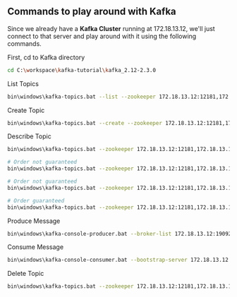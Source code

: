 ## Commands to play around with Kafka

Since we already have a **Kafka Cluster** running at 172.18.13.12, we'll just connect to that server and play around with it using the following commands.

First, cd to Kafka directory
```bash
cd C:\workspace\kafka-tutorial\kafka_2.12-2.3.0
```

List Topics
```bash
bin\windows\kafka-topics.bat --list --zookeeper 172.18.13.12:12181,172.18.13.12:22181,172.18.13.12:32181
```

Create Topic
```bash
bin\windows\kafka-topics.bat --create --zookeeper 172.18.13.12:12181,172.18.13.12:22181,172.18.13.12:32181 --topic devops --partitions 1 --replication-factor 1
```

Describe Topic
```bash
bin\windows\kafka-topics.bat --zookeeper 172.18.13.12:12181,172.18.13.12:22181,172.18.13.12:32181 --describe --topic devops

# Order not guaranteed
bin\windows\kafka-topics.bat --zookeeper 172.18.13.12:12181,172.18.13.12:22181,172.18.13.12:32181 --describe --topic scheduled-meter-read

# Order not guaranteed
bin\windows\kafka-topics.bat --zookeeper 172.18.13.12:12181,172.18.13.12:22181,172.18.13.12:32181 --describe --topic ondemand-meter-read

# Order guaranteed
bin\windows\kafka-topics.bat --zookeeper 172.18.13.12:12181,172.18.13.12:22181,172.18.13.12:32181 --describe --topic switch-request-topic
```

Produce Message
```bash
bin\windows\kafka-console-producer.bat --broker-list 172.18.13.12:19092,172.18.13.12:29092,172.18.13.12:39092 --topic devops
```

Consume Message
```bash
bin\windows\kafka-console-consumer.bat --bootstrap-server 172.18.13.12:19092,172.18.13.12:29092,172.18.13.12:39092 -topic devops
```

Delete Topic
```bash
bin\windows\kafka-topics.bat --zookeeper 172.18.13.12:12181,172.18.13.12:22181,172.18.13.12:32181 --delete --topic devops
```